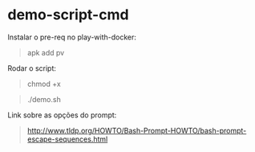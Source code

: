 # demo-script-cmd

Instalar o pre-req no play-with-docker:

> apk add pv

Rodar o script:

> chmod +x

> ./demo.sh

Link sobre as opções do prompt:

> http://www.tldp.org/HOWTO/Bash-Prompt-HOWTO/bash-prompt-escape-sequences.html
